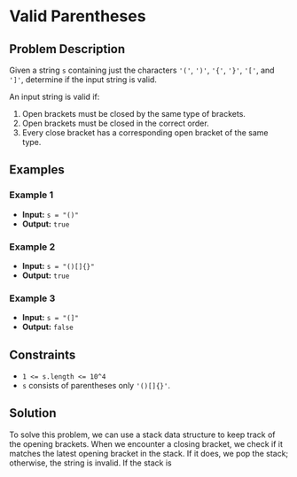 # Valid Parentheses

## Problem Description

Given a string `s` containing just the characters `'('`, `')'`, `'{'`, `'}'`, `'['`, and `']'`, determine if the input string is valid.

An input string is valid if:
1. Open brackets must be closed by the same type of brackets.
2. Open brackets must be closed in the correct order.
3. Every close bracket has a corresponding open bracket of the same type.

## Examples

### Example 1
- **Input:** `s = "()"`
- **Output:** `true`

### Example 2
- **Input:** `s = "()[]{}"`
- **Output:** `true`

### Example 3
- **Input:** `s = "(]"`
- **Output:** `false`

## Constraints
- `1 <= s.length <= 10^4`
- `s` consists of parentheses only `'()[]{}'`.

## Solution

To solve this problem, we can use a stack data structure to keep track of the opening brackets. When we encounter a closing bracket, we check if it matches the latest opening bracket in the stack. If it does, we pop the stack; otherwise, the string is invalid. If the stack is
